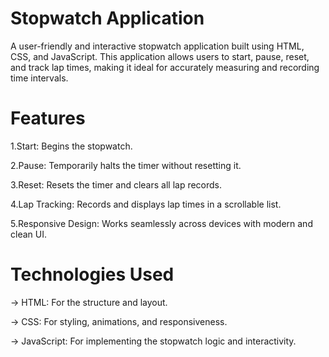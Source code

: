 # Stopwatch Application
A user-friendly and interactive stopwatch application built using HTML, CSS, and JavaScript. This application allows users to start, pause, reset, and track lap times, making it ideal for accurately measuring and recording time intervals.

# Features
1.Start: Begins the stopwatch.

2.Pause: Temporarily halts the timer without resetting it.

3.Reset: Resets the timer and clears all lap records.

4.Lap Tracking: Records and displays lap times in a scrollable list.

5.Responsive Design: Works seamlessly across devices with modern and clean UI.

# Technologies Used

→ HTML: For the structure and layout.

→ CSS: For styling, animations, and responsiveness.

→ JavaScript: For implementing the stopwatch logic and interactivity.


